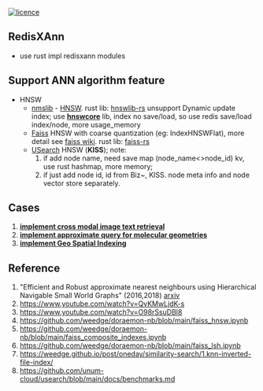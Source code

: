 [![licence](https://img.shields.io/github/license/weedge/redisxann.svg)](https://github.com/weedge/redisxann/blob/main/LICENSE)

## RedisXAnn
- use rust impl redisxann modules  

## Support ANN algorithm feature

- HNSW
  * [nmslib](https://github.com/nmslib) - [HNSW](https://github.com/nmslib/hnswlib). rust lib: [hnswlib-rs](https://github.com/jean-pierreBoth/hnswlib-rs) unsupport Dynamic update index; use [**hnswcore**](./rust/hnsw/hnswcore/) lib, index no save/load, so use redis save/load index/node, more usage_memory
  * [Faiss](https://github.com/facebookresearch/faiss) HNSW with coarse quantization (eg: IndexHNSWFlat), more detail see [faiss wiki](https://github.com/facebookresearch/faiss/wiki).  rust lib: [faiss-rs](https://github.com/Enet4/faiss-rs)
  * [USearch](https://github.com/unum-cloud/usearch) HNSW (**KISS**); 
    note: 
    1. if add node name, need save map (node_name<>node_id) kv, use rust hashmap, more memory; 
    2. if just add node id, id from Biz~, KISS. node meta info and node vector store separately.

## Cases
1. [**implement cross modal image text retrieval**](https://github.com/weedge/doraemon-nb/blob/main/redisxann_usearch_implement_cross_modal_image_text_retrieval.ipynb)
2. [**implement approximate query for molecular geometries**](https://github.com/weedge/doraemon-nb/blob/main/redisxann_usearch_implement_approximate_query_for_molecular_geometries.ipynb)
3. [**implement Geo Spatial Indexing**](https://github.com/weedge/doraemon-nb/blob/main/redisxann_usearch_implement_Geo_Spatial_Indexing.ipynb)

## Reference
1. "Efficient and Robust approximate nearest neighbours using Hierarchical Navigable Small World Graphs" (2016,2018) [arxiv](https://arxiv.org/abs/1603.09320)
2. https://www.youtube.com/watch?v=QvKMwLjdK-s
3. https://www.youtube.com/watch?v=O98rSsuDBl8
4. https://github.com/weedge/doraemon-nb/blob/main/faiss_hnsw.ipynb
5. https://github.com/weedge/doraemon-nb/blob/main/faiss_composite_indexes.ipynb
6. https://github.com/weedge/doraemon-nb/blob/main/faiss_lsh.ipynb
7. https://weedge.github.io/post/oneday/similarity-search/1.knn-inverted-file-index/
8. https://github.com/unum-cloud/usearch/blob/main/docs/benchmarks.md
